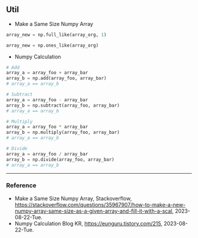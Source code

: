 ## Util

* Make a Same Size Numpy Array

```Python
array_new = np.full_like(array_org, 1)
```

```Python
array_new = np.ones_like(array_org)
```

* Numpy Calculation

```Python
# Add
array_a = array_foo + array_bar
array_b = np.add(array_foo, array_bar)
# array_a == array_b

# Subtract
array_a = array_foo - array_bar
array_b = np.subtract(array_foo, array_bar)
# array_a == array_b

# Multiply
array_a = array_foo * array_bar
array_b = np.multiply(array_foo, array_bar)
# array_a == array_b

# Divide
array_a = array_foo / array_bar
array_b = np.divide(array_foo, array_bar)
# array_a == array_b
```

---

### Reference
- Make a Same Size Numpy Array, Stackoverflow, https://stackoverflow.com/questions/35967907/how-to-make-a-new-numpy-array-same-size-as-a-given-array-and-fill-it-with-a-scal, 2023-08-22-Tue.
- Numpy Calculation Blog KR, https://eunguru.tistory.com/215, 2023-08-22-Tue.
